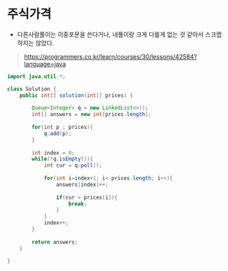 # 주식가격

- 다른사람풀이는 이중포문을 쓴다거나, 내풀이랑 크게 다를게 없는 것 같아서 스크랩하지는 않았다.

> https://programmers.co.kr/learn/courses/30/lessons/42584?language=java

```java
import java.util.*;

class Solution {
    public int[] solution(int[] prices) {
        
        Queue<Integer> q = new LinkedList<>();
        int[] answers = new int[prices.length];
        
        for(int p : prices){
            q.add(p);
        }
        
        int index = 0;
        while(!q.isEmpty()){
            int cur = q.poll();
            
            for(int i=index+1; i< prices.length; i++){
                answers[index]++;  
                
                if(cur > prices[i]){
                    break;
                }   
            }
            index++;
        }
        
        return answers;
    }
    
}
```